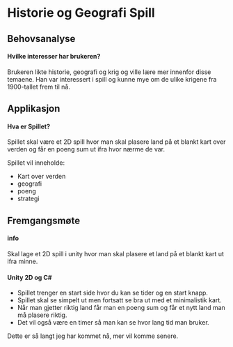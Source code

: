 
# Historie og Geografi Spill

## Behovsanalyse

#### Hvilke interesser har brukeren?

Brukeren likte historie, geografi og krig og ville lære mer innenfor disse temaene.
Han var interessert i spill og kunne mye om de ulike krigene fra 1900-tallet frem til nå.

## Applikasjon

#### Hva er Spillet?

Spillet skal være et 2D spill hvor man skal plasere land på et blankt kart over verden og får en poeng sum ut ifra hvor nærme de var.

Spillet vil inneholde:
- Kart over verden
- geografi
- poeng
- strategi

## Fremgangsmøte

#### info

Skal lage et 2D spill i unity hvor man skal plasere et land på et blankt kart ut ifra minne.

#### Unity 2D og C#

- Spillet trenger en start side hvor du kan se tider og en start knapp.
- Spillet skal se simpelt ut men fortsatt se bra ut med et minimalistik kart.
- Når man gjetter riktig land får man en poeng sum og får et nytt land man må plasere riktig.
- Det vil også være en timer så man kan se hvor lang tid man bruker.

Dette er så langt jeg har kommet nå, mer vil komme senere.
